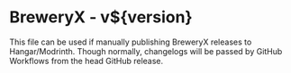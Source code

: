 # BreweryX - v${version}

This file can be used if manually publishing BreweryX releases
to Hangar/Modrinth. Though normally, changelogs will be passed
by GitHub Workflows from the head GitHub release.